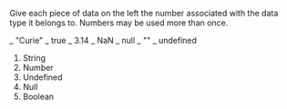 Give each piece of data on the left the number associated with the data type it
belongs to. Numbers may be used more than once.

_ "Curie"
_ true
_ 3.14
_ NaN
_ null
_ ""
_ undefined

1. String
2. Number
3. Undefined
4. Null
5. Boolean
